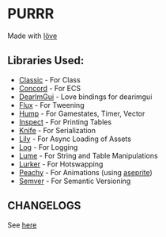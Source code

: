 # PURRR
Made with [löve](https://love2d.org)

## Libraries Used:
* [Classic](https://github.com/rxi/classic) - For Class
* [Concord](https://github.com/Tjakka5/Concord) - For ECS
* [DearImGui](https://github.com/camchenry/love-imgui) - Love bindings for dearimgui
* [Flux](https://github.com/rxi/flux) - For Tweening
* [Hump](https://github.com/vrld/hump) - For Gamestates, Timer, Vector
* [Inspect](http://github.com/kikito/inspect.lua) - For Printing Tables
* [Knife](https://github.com/airstruck/knife) - For Serialization
* [Lily](https://github.com/MikuAuahDark/lily) - For Async Loading of Assets
* [Log](https://github.com/flamendless/log) - For Logging
* [Lume](https://github.com/rxi/lume) - For String and Table Manipulations
* [Lurker](https://github.com/rxi/lurker) - For Hotswapping
* [Peachy](https://github.com/flamendless/peachy) - For Animations (using [aseprite](https://www.aseprite.org/))
* [Semver](https://github.com/kikito/semver.lua) - For Semantic Versioning

## CHANGELOGS
See [here](CHANGELOGS)
